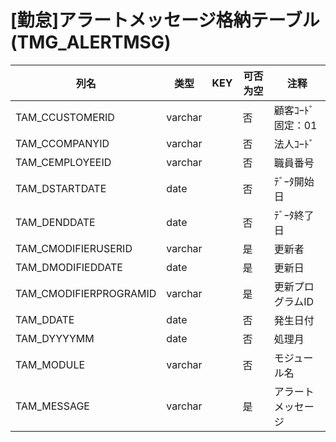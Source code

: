 # [勤怠]アラートメッセージ格納テーブル                                         (TMG_ALERTMSG)
| 列名   | 类型   | KEY  | 可否为空 | 注释   |
| ---- | ---- | ---- | ---- | ---- |
|TAM_CCUSTOMERID|varchar||否|顧客ｺｰﾄﾞ                        固定：01                                                       |
|TAM_CCOMPANYID|varchar||否|法人ｺｰﾄﾞ                                                                                    |
|TAM_CEMPLOYEEID|varchar||否|職員番号                                                                                      |
|TAM_DSTARTDATE|date||否|ﾃﾞｰﾀ開始日                                                                                   |
|TAM_DENDDATE|date||否|ﾃﾞｰﾀ終了日                                                                                   |
|TAM_CMODIFIERUSERID|varchar||是|更新者                                                                                       |
|TAM_DMODIFIEDDATE|date||是|更新日                                                                                       |
|TAM_CMODIFIERPROGRAMID|varchar||是|更新プログラムID                                                                                 |
|TAM_DDATE|date||否|発生日付                                                                                      |
|TAM_DYYYYMM|date||否|処理月                                                                                       |
|TAM_MODULE|varchar||否|モジュール名                                                                                    |
|TAM_MESSAGE|varchar||是|アラートメッセージ                                                                                 |
